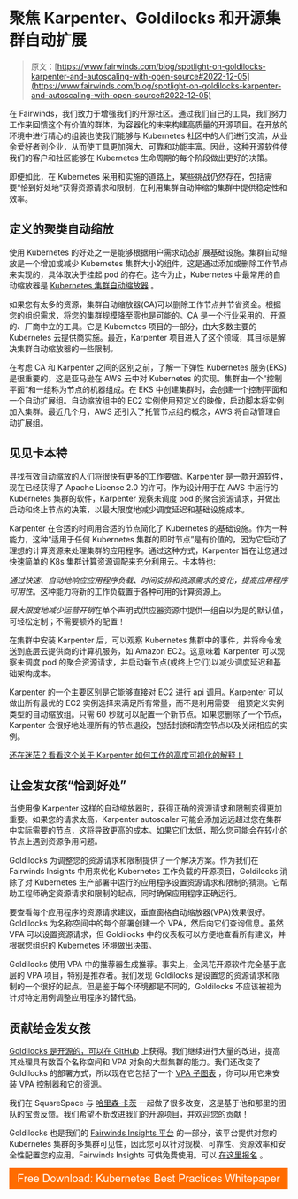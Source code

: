 # 聚焦 Karpenter、Goldilocks 和开源集群自动扩展

> 原文：[https://www.fairwinds.com/blog/spotlight-on-goldilocks-karpenter-and-autoscaling-with-open-source#2022-12-05](https://www.fairwinds.com/blog/spotlight-on-goldilocks-karpenter-and-autoscaling-with-open-source#2022-12-05)

 在 Fairwinds，我们致力于增强我们的开源社区。通过我们自己的工具，我们努力工作来回馈这个有价值的群体，为容器化的未来构建高质量的开源项目。在开放的环境中进行精心的组装也使我们能够与 Kubernetes 社区中的人们进行交流，从业余爱好者到企业，从而使工具更加强大、可靠和功能丰富。因此，这种开源软件使我们的客户和社区能够在 Kubernetes 生命周期的每个阶段做出更好的决策。

即便如此，在 Kubernetes 采用和实施的道路上，某些挑战仍然存在，包括需要“恰到好处地”获得资源请求和限制，在利用集群自动伸缩的集群中提供稳定性和效率。

## 定义的聚类自动缩放

使用 Kubernetes 的好处之一是能够根据用户需求动态扩展基础设施。集群自动缩放是一个增加或减少 Kubernetes 集群大小的组件。这是通过添加或删除工作节点来实现的，具体取决于挂起 pod 的存在。迄今为止，Kubernetes 中最常用的自动缩放器是 [Kubernetes 集群自动缩放器](https://github.com/kubernetes/autoscaler) 。

如果您有太多的资源，集群自动缩放器(CA)可以删除工作节点并节省资金。根据您的组织需求，将您的集群规模降至零也是可能的。CA 是一个行业采用的、开源的、厂商中立的工具。它是 Kubernetes 项目的一部分，由大多数主要的 Kubernetes 云提供商实施。最近，Karpenter 项目进入了这个领域，其目标是解决集群自动缩放器的一些限制。

在考虑 CA 和 Karpenter 之间的区别之前，了解一下弹性 Kubernetes 服务(EKS)是很重要的，这是亚马逊在 AWS 云中对 Kubernetes 的实现。集群由一个“控制平面”和一组称为节点的机器组成。在 EKS 中创建集群时，会创建一个控制平面和一个自动扩展组。自动缩放组中的 EC2 实例使用预定义的映像，启动脚本将实例加入集群。最近几个月，AWS 还引入了托管节点组的概念，AWS 将自动管理自动扩展组。

## 见见卡本特

寻找有效自动缩放的人们将很快有更多的工作要做。Karpenter 是一款开源软件，现在已经获得了 Apache License 2.0 的许可。作为设计用于在 AWS 中运行的 Kubernetes 集群的软件，Karpenter 观察未调度 pod 的聚合资源请求，并做出启动和终止节点的决策，以最大限度地减少调度延迟和基础设施成本。

Karpenter 在合适的时间用合适的节点简化了 Kubernetes 的基础设施。作为一种能力，这种“适用于任何 Kubernetes 集群的即时节点”是有价值的，因为它启动了理想的计算资源来处理集群的应用程序。通过这种方式，Karpenter 旨在让您通过快速简单的 K8s 集群计算资源调配来充分利用云。卡本特也:

*通过快速、自动地响应应用程序负载、时间安排和资源需求的变化，提高应用程序可用性*。这种能力将新的工作负载置于各种可用的计算资源上。

*最大限度地减少运营开销*在单个声明式供应器资源中提供一组自以为是的默认值，可轻松定制；不需要额外的配置！

在集群中安装 Karpenter 后，可以观察 Kubernetes 集群中的事件，并将命令发送到底层云提供商的计算机服务，如 Amazon EC2。这意味着 Karpenter 可以观察未调度 pod 的聚合资源请求，并启动新节点(或终止它们)以减少调度延迟和基础架构成本。

Karpenter 的一个主要区别是它能够直接对 EC2 进行 api 调用。Karpenter 可以做出所有最优的 EC2 实例选择来满足所有常量，而不是利用需要一组预定义实例类型的自动缩放组。只需 60 秒就可以配置一个新节点。如果您删除了一个节点，Karpenter 会很好地处理所有的节点退役，包括封锁和清空节点以及关闭相应的实例。

[还在迷茫？看看这个关于 Karpenter 如何工作的高度可视化的解释！](https://www.youtube.com/watch?v=3QsVRHVdOnM)

## 让金发女孩“恰到好处”

当使用像 Karpenter 这样的自动缩放器时，获得正确的资源请求和限制变得更加重要。如果您的请求太高，Karpenter autoscaler 可能会添加远远超过您在集群中实际需要的节点，这将导致更高的成本。如果它们太低，那么您可能会在较小的节点上遇到资源争用问题。

Goldilocks 为调整您的资源请求和限制提供了一个解决方案。作为我们在 Fairwinds Insights 中用来优化 Kubernetes 工作负载的开源项目，Goldilocks 消除了对 Kubernetes 生产部署中运行的应用程序设置资源请求和限制的猜测。它帮助工程师确定资源请求和限制的起点，同时确保应用程序正确运行。

要查看每个应用程序的资源请求建议，垂直窗格自动缩放器(VPA)效果很好。Goldilocks 为名称空间中的每个部署创建一个 VPA，然后向它们查询信息。虽然 VPA 可以设置资源请求，但 Goldilocks 中的仪表板可以方便地查看所有建议，并根据您组织的 Kubernetes 环境做出决策。

Goldilocks 使用 VPA 中的推荐器生成推荐。事实上，金凤花开源软件完全基于底层的 VPA 项目，特别是推荐者。我们发现 Goldilocks 是设置您的资源请求和限制的一个很好的起点。但是鉴于每个环境都是不同的，Goldilocks 不应该被视为针对特定用例调整应用程序的替代品。

## 贡献给金发女孩

[Goldilocks 是开源的，可以在 GitHub](https://github.com/FairwindsOps/goldilocks) 上获得。我们继续进行大量的改进，提高其处理具有数百个名称空间和 VPA 对象的大型集群的能力。我们还改变了 Goldilocks 的部署方式，所以现在它包括了一个 [VPA 子图表](https://github.com/FairwindsOps/charts/tree/master/stable/vpa) ，你可以用它来安装 VPA 控制器和它的资源。

我们在 SquareSpace 与 [哈里森·卡茨](https://github.com/hjkatz) 一起做了很多改变，这是基于他和那里的团队的宝贵反馈。我们希望不断改进我们的开源项目，并欢迎您的贡献！

Goldilocks 也是我们的 [Fairwinds Insights 平台](https://www.fairwinds.com/insights) 的一部分，该平台提供对您的 Kubernetes 集群的多集群可见性，因此您可以针对规模、可靠性、资源效率和安全性配置您的应用。Fairwinds Insights 可供免费使用。可以 [在这里报名](https://www.fairwinds.com/coming-soon) 。

[![Free Download: Kubernetes Best Practices Whitepaper](img/b53e4ee22b6ef19bc06a035649ea1dc6.png)](https://cta-redirect.hubspot.com/cta/redirect/2184645/4f92c7e1-1646-4985-9a0a-b1091903dddb)